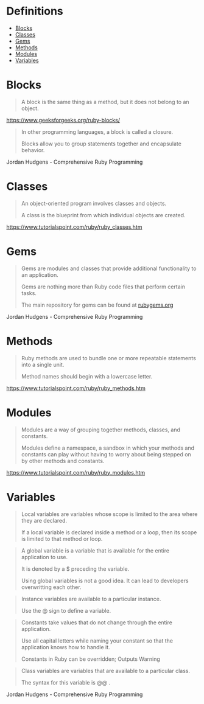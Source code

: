 # Definitions
- [Blocks](#Blocks)
- [Classes](#Classes)
- [Gems](#Gems)
- [Methods](#Methods)
- [Modules](#Modules)
- [Variables](#Variables)

# Blocks
> A block is the same thing as a method, but it does not belong to an object.

https://www.geeksforgeeks.org/ruby-blocks/

> In other programming languages, a block is called a closure.
> 
> Blocks allow you to group statements together and encapsulate behavior.

Jordan Hudgens - Comprehensive Ruby Programming

# Classes

> An object-oriented program involves classes and objects. 
>
>A class is the blueprint from which individual objects are created.

https://www.tutorialspoint.com/ruby/ruby_classes.htm

# Gems

> Gems are modules and classes that provide additional functionality to an application.
>
> Gems are nothing more than Ruby code files that perform certain tasks.
> 
> The main repository for gems can be found at [rubygems.org]( https://rubygems.org/ )

Jordan Hudgens - Comprehensive Ruby Programming

# Methods

> Ruby methods are used to bundle one or more repeatable statements into a single unit.
>
> Method names should begin with a lowercase letter.

https://www.tutorialspoint.com/ruby/ruby_methods.htm

# Modules

> Modules are a way of grouping together methods, classes, and constants. 
>
> Modules define a namespace, a sandbox in which your methods and
> constants can play without having to worry about being 
> stepped on by other methods and constants.

https://www.tutorialspoint.com/ruby/ruby_modules.htm

# Variables

> Local variables are variables whose scope is limited to the area where they are declared. 
>
> If a local variable is declared inside a method or a loop, then its scope is limited to that method or loop.

> A global variable is a variable that is available for the entire application to use.
>
> It is denoted by a $ preceding the variable.
> 
> Using global variables is not a good idea. It can lead to developers overwritting each other. 

> Instance variables are available to a particular instance. 
>
> Use the @ sign to define a variable.

> Constants take values that do not change through the entire application. 
>
> Use all capital letters while naming your constant so that the application knows how to handle it.
>
> Constants in Ruby can be overridden; Outputs Warning

> Class variables are variables that are available to a particular class. 
> 
> The syntax for this variable is @@ .

Jordan Hudgens - Comprehensive Ruby Programming

